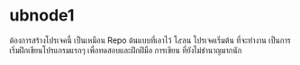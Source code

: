 # ubnode1
ต้องการสร้างโปรเจคนี้ เป็นเหมือน Repo ต้นแบบที่เอาไว้ โ๕ลน โปรเจคเริ่มต้น ที่จะทำงาน เป็นการเริ่มฝึกเขียนโปรแกรมแรกๆ เพื่อทดสอบและฝึกฝีมือ การเขียน ที่ยังไม่ชำนาญมากนัก
